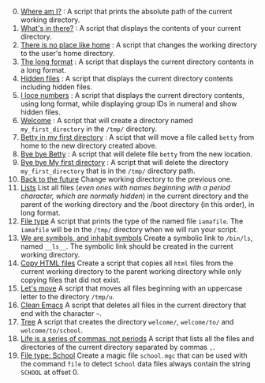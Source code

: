  0. [Where am I?](./0-current_working_directory) : A script that prints the absolute path of the current working directory.
  1. [What's in there?](./1-listit) : A script that displays the contents of your current directory.
  2. [There is no place like home](./2-bring_me_home) : A script that changes the working directory to the user's home directory.
  3. [The long format](./3-listfiles) : A script that displays the current directory contents in a long format.
  4. [Hidden files](./4-listmorefiles) : A script that displays the current directory contents including hidden files.
  5. [I loce numbers](./5-listfilesdigitonly) : A script that displays the current directory contents, using long format, while displaying group IDs in numeral and show hidden files.
  6. [Welcome](./6-firstdirectory) : A script that will create a directory named `my_first_directory` in the `/tmp/` directory.
  7. [Betty in my first directory](./7-movethatfile) : A scipt that will move a file called `betty` from home to the new directory created above.
  8. [Bye bye Betty](./8-firstdelete) : A script that will delete file `betty` from the new location.
  9. [Bye bye My first directory](./9-firstdirdeletion) : A script that will delete the directory `my_first_directory` that is in the `/tmp/` directory path.
  10. [Back to the future](./10-back) Change working directory to the previous one.
  11. [Lists](./11-lists) List all files (*even ones with names beginning with a period character, which are normally hidden*) in the current directory and the parent of the working directory and the /boot directory (in this order), in long format.
  12. [File type](./12-file_type) A script that prints the type of the named file `iamafile`. The `iamafile` will be in the `/tmp/` directory when we will run your script.
  13. [We are symbols, and inhabit symbols](./13-symbolic_link) Create a symbolic link to `/bin/ls`, named `__ls__`. The symbolic link should be created in the current working directory.
  14. [Copy HTML files](./14-copy_html) Create a script that copies all `html` files from the current working directory to the parent working directory while only copying files that did not exist.
  15. [Let's move](./100-lets_move) A script that moves all files beginning with an uppercase letter to the directory `/tmp/u`.
  16. [Clean Emacs](./101-clean_emacs) A script that deletes all files in the current directory that end with the character `~`.
  17. [Tree](./102-tree) A script that creates the directory `welcome/`, `welcome/to/` and `welcome/to/school`.
  18. [Life is a series of commas, not periods](./103-commas) A script that lists all the files and directories of the current directory separated by commas `,`.
  19. [File type: School](./school.mgc) Create a magic file `school.mgc` that can be used with the command `file` to detect `School` data files always contain the string `SCHOOL` at offset 0.
